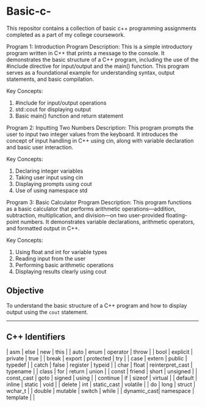 # Basic-c-
This repositor contains a collection of basic c++ programming assignments completed as a part of my college coursework. 

Program 1: Introduction Program
Description:
This is a simple introductory program written in C++ that prints a message to the console. It demonstrates the basic structure of a C++ program, including the use of the #include directive for input/output and the main() function. This program serves as a foundational example for understanding syntax, output statements, and basic compilation.

Key Concepts:

1) #include<iostream> for input/output operations
2) std::cout for displaying output
3) Basic main() function and return statement

Program 2: Inputting Two Numbers
Description:
This program prompts the user to input two integer values from the keyboard. It introduces the concept of input handling in C++ using cin, along with variable declaration and basic user interaction.

Key Concepts:

1) Declaring integer variables
2) Taking user input using cin
3) Displaying prompts using cout
4) Use of using namespace std

Program 3: Basic Calculator Program
Description:
This program functions as a basic calculator that performs arithmetic operations—addition, subtraction, multiplication, and division—on two user-provided floating-point numbers. It demonstrates variable declarations, arithmetic operators, and formatted output in C++.

Key Concepts:

1) Using float and int for variable types
2) Reading input from the user
3) Performing basic arithmetic operations
4) Displaying results clearly using cout

## Objective

To understand the basic structure of a C++ program and how to display output using the `cout` statement.

---
## C++ Identifiers

| asm         | else        | new            | this        |
| auto        | enum        | operator       | throw       |
| bool        | explicit    | private        | true        |
| break       | export      | protected      | try         |
| case        | extern      | public         | typedef     |
| catch       | false       | register       | typeid      |
| char        | float       | reinterpret_cast | typename  |
| class       | for         | return         | union       |
| const       | friend      | short          | unsigned    |
| const_cast  | goto        | signed         | using       |
| continue    | if          | sizeof         | virtual     |
| default     | inline      | static         | void        |
| delete      | int         | static_cast    | volatile    |
| do          | long        | struct         | wchar_t     |
| double      | mutable     | switch         | while       |
| dynamic_cast| namespace   | template       |             |
